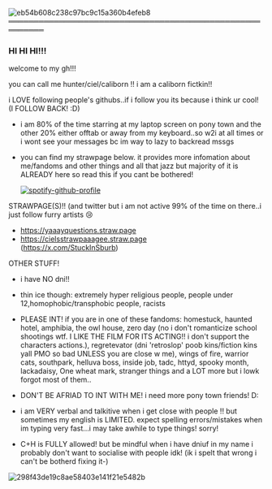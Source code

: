 ![eb54b608c238c97bc9c15a360b4efeb8](https://github.com/user-attachments/assets/88e35da9-4201-4802-b9d8-993ae69725ad)
═════════════════════════════════════════════════════════
### HI HI HI!!! 
welcome to my gh!!!

you can call me hunter/ciel/caliborn !! i am a caliborn fictkin!!

i LOVE following people's githubs..if i follow you its because i think ur cool! (I FOLLOW BACK! :D)

- i am 80% of the time starring at my laptop screen on pony town and the other 20% either offtab or away from my keyboard..so w2i at all times or i wont see your messages bc im way to lazy to backread mssgs

- you can find my strawpage below. it provides more infomation about me/fandoms and other things and all that jazz but majority of it is ALREADY here so read this if you cant be bothered!


  [![spotify-github-profile](https://spotify-github-profile.kittinanx.com/api/view?uid=31u3stiobril2k26hbegbae2ej6m&cover_image=true&theme=default&show_offline=false&background_color=121212&interchange=false&profanity=false)](https://github.com/kittinan/spotify-github-profile) 

STRAWPAGE(S)!! (and twitter but i am not active 99% of the time on there..i just follow furry artists :cry:
- https://yaaayquestions.straw.page 
- https://cielsstrawpaaagee.straw.page
<br>(https://x.com/StuckInSburb)



OTHER STUFF!
- i have NO dni!!
- thin ice though: extremely hyper religious people, people under 12,homophobic/transphobic people, racists

- PLEASE INT! if you are in one of these fandoms: homestuck, haunted hotel, amphibia, the owl house, zero day (no i don't romanticize school shootings wtf. I LIKE THE FILM FOR ITS ACTING!! i don't support the characters actions.), regretevator (dni 'retroslop' poob kins/fiction kins yall PMO so bad UNLESS you are close w me), wings of fire, warrior cats, southpark, helluva boss, inside job, tadc, httyd, spooky month, lackadaisy, One wheat mark, stranger things and a LOT more but i lowk forgot most of them..


- DON'T BE AFRIAD TO INT WITH ME! i need more pony town friends! D:

- i am VERY verbal and talkitive when i get close with people !! but sometimes my english is LIMITED. expect spelling errors/mistakes when im typing very fast...i may take awhile to type things! sorry!

- C+H is FULLY allowed! but be mindful when i have dniuf in my name i probably don't want to socialise with people idk! (ik i spelt that wrong i can't be botherd fixing it-)

  


![298f43de19c8ae58403e141f21e5482b](https://github.com/user-attachments/assets/ee9c2650-dbb3-489c-a496-f62dba69b88e)




